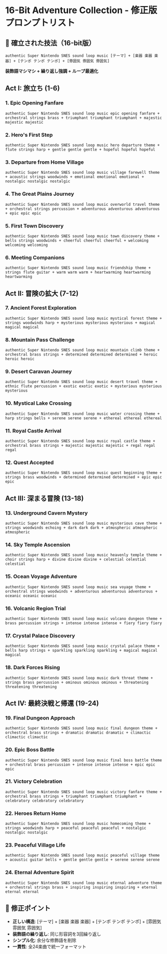 # 16-Bit Adventure Collection - 修正版プロンプトリスト

## 🎵 確立された技法（16-bit版）
```
authentic Super Nintendo SNES sound loop music [テーマ] + [楽器 楽器 楽器] + [テンポ テンポ テンポ] + [雰囲気 雰囲気 雰囲気]
```
**装飾語マシマシ + 繰り返し強調 + ループ最適化**

## Act I: 旅立ち (1-6)

### 1. Epic Opening Fanfare
```
authentic Super Nintendo SNES sound loop music epic opening fanfare + orchestral strings brass + triumphant triumphant triumphant + majestic majestic majestic
```

### 2. Hero's First Step
```
authentic Super Nintendo SNES sound loop music hero departure theme + flute strings harp + gentle gentle gentle + hopeful hopeful hopeful
```

### 3. Departure from Home Village
```
authentic Super Nintendo SNES sound loop music village farewell theme + acoustic strings woodwinds + emotional emotional emotional + nostalgic nostalgic nostalgic
```

### 4. The Great Plains Journey
```
authentic Super Nintendo SNES sound loop music overworld travel theme + orchestral strings percussion + adventurous adventurous adventurous + epic epic epic
```

### 5. First Town Discovery
```
authentic Super Nintendo SNES sound loop music town discovery theme + bells strings woodwinds + cheerful cheerful cheerful + welcoming welcoming welcoming
```

### 6. Meeting Companions
```
authentic Super Nintendo SNES sound loop music friendship theme + strings flute guitar + warm warm warm + heartwarming heartwarming heartwarming
```

## Act II: 冒険の拡大 (7-12)

### 7. Ancient Forest Exploration
```
authentic Super Nintendo SNES sound loop music mystical forest theme + strings woodwinds harp + mysterious mysterious mysterious + magical magical magical
```

### 8. Mountain Pass Challenge
```
authentic Super Nintendo SNES sound loop music mountain climb theme + orchestral brass strings + determined determined determined + heroic heroic heroic
```

### 9. Desert Caravan Journey
```
authentic Super Nintendo SNES sound loop music desert travel theme + ethnic flute percussion + exotic exotic exotic + mysterious mysterious mysterious
```

### 10. Mystical Lake Crossing
```
authentic Super Nintendo SNES sound loop music water crossing theme + harp strings bells + serene serene serene + ethereal ethereal ethereal
```

### 11. Royal Castle Arrival
```
authentic Super Nintendo SNES sound loop music royal castle theme + orchestral brass strings + majestic majestic majestic + regal regal regal
```

### 12. Quest Accepted
```
authentic Super Nintendo SNES sound loop music quest beginning theme + strings brass woodwinds + determined determined determined + epic epic epic
```

## Act III: 深まる冒険 (13-18)

### 13. Underground Cavern Mystery
```
authentic Super Nintendo SNES sound loop music mysterious cave theme + strings woodwinds echoing + dark dark dark + atmospheric atmospheric atmospheric
```

### 14. Sky Temple Ascension
```
authentic Super Nintendo SNES sound loop music heavenly temple theme + choir strings harp + divine divine divine + celestial celestial celestial
```

### 15. Ocean Voyage Adventure
```
authentic Super Nintendo SNES sound loop music sea voyage theme + orchestral strings woodwinds + adventurous adventurous adventurous + oceanic oceanic oceanic
```

### 16. Volcanic Region Trial
```
authentic Super Nintendo SNES sound loop music volcano dungeon theme + brass percussion strings + intense intense intense + fiery fiery fiery
```

### 17. Crystal Palace Discovery
```
authentic Super Nintendo SNES sound loop music crystal palace theme + bells harp strings + sparkling sparkling sparkling + magical magical magical
```

### 18. Dark Forces Rising
```
authentic Super Nintendo SNES sound loop music dark threat theme + strings brass percussion + ominous ominous ominous + threatening threatening threatening
```

## Act IV: 最終決戦と帰還 (19-24)

### 19. Final Dungeon Approach
```
authentic Super Nintendo SNES sound loop music final dungeon theme + orchestral brass strings + dramatic dramatic dramatic + climactic climactic climactic
```

### 20. Epic Boss Battle
```
authentic Super Nintendo SNES sound loop music final boss battle theme + orchestral brass percussion + intense intense intense + epic epic epic
```

### 21. Victory Celebration
```
authentic Super Nintendo SNES sound loop music victory fanfare theme + orchestral brass strings + triumphant triumphant triumphant + celebratory celebratory celebratory
```

### 22. Heroes Return Home
```
authentic Super Nintendo SNES sound loop music homecoming theme + strings woodwinds harp + peaceful peaceful peaceful + nostalgic nostalgic nostalgic
```

### 23. Peaceful Village Life
```
authentic Super Nintendo SNES sound loop music peaceful village theme + acoustic guitar bells + gentle gentle gentle + serene serene serene
```

### 24. Eternal Adventure Spirit
```
authentic Super Nintendo SNES sound loop music eternal adventure theme + orchestral strings brass + inspiring inspiring inspiring + eternal eternal eternal
```

## 🎼 修正ポイント
- **正しい構造**: [テーマ] + [楽器 楽器 楽器] + [テンポ テンポ テンポ] + [雰囲気 雰囲気 雰囲気]
- **装飾語の繰り返し**: 同じ形容詞を3回繰り返し
- **シンプル化**: 余分な修飾語を削除
- **一貫性**: 全24楽曲で統一フォーマット